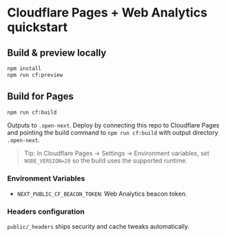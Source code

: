 # Cloudflare Pages + Web Analytics quickstart

## Build & preview locally

```bash
npm install
npm run cf:preview
```

## Build for Pages

```bash
npm run cf:build
```

Outputs to `.open-next`. Deploy by connecting this repo to Cloudflare Pages and pointing the build command to `npm run cf:build` with output directory `.open-next`.

> Tip: In Cloudflare Pages → Settings → Environment variables, set `NODE_VERSION=20` so the build uses the supported runtime.

### Environment Variables

- `NEXT_PUBLIC_CF_BEACON_TOKEN`: Web Analytics beacon token.

### Headers configuration

`public/_headers` ships security and cache tweaks automatically.
